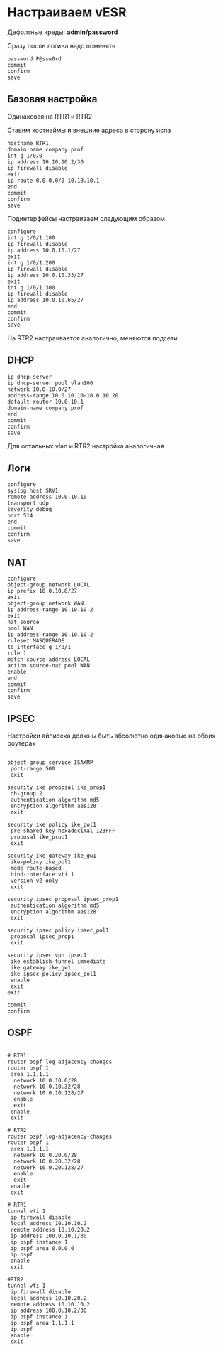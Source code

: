 # Настраиваем vESR

Дефолтные креды: **admin/password**

Сразу после логина надо поменять

```text
password P@ssw0rd
commit
confirm
save
```

## Базовая настройка

Одинаковая на RTR1 и RTR2

Ставим хостнеймы и внешние адреса в сторону испа

```text
hostname RTR1
domain name company.prof
int g 1/0/0
ip address 10.10.10.2/30
ip firewall disable
exit
ip route 0.0.0.0/0 10.10.10.1
end
commit
confirm
save
```

Подинтерфейсы настраиваем следующим образом

```text
configure
int g 1/0/1.100
ip firewall disable
ip address 10.0.10.1/27
exit
int g 1/0/1.200
ip firewall disable
ip address 10.0.10.33/27
exit
int g 1/0/1.300
ip firewall disable
ip address 10.0.10.65/27
end
commit
confirm
save
```

На RTR2 настраивается аналогично, меняются подсети

## DHCP

```text
ip dhcp-server
ip dhcp-server pool vlan100
network 10.0.10.0/27
address-range 10.0.10.10-10.0.10.20
default-router 10.0.10.1
domain-name company.prof
end
commit
confirm
save
```

Для остальных vlan и RTR2 настройка аналогичная

## Логи

```text
configure
syslog host SRV1
remote-address 10.0.10.10
transport udp
severity debug
port 514
end
commit
confirm
save
```

## NAT

```text
configure
object-group network LOCAL
ip prefix 10.0.10.0/27
exit
object-group network WAN
ip address-range 10.10.10.2
exit
nat source
pool WAN
ip address-range 10.10.10.2
ruleset MASQUERADE
to interface g 1/0/1
rule 1
match source-address LOCAL
action source-nat pool WAN
enable
end
commit
confirm
save
```

## IPSEC

Настройки айписека должны быть абсолютно одинаковые на обоих роутерах

```text

object-group service ISAKMP
 port-range 500
 exit

security ike proposal ike_prop1
 dh-group 2
 authentication algorithm md5
 encryption algorithm aes128
 exit

security ike policy ike_pol1
 pre-shared-key hexadecimal 123FFF
 proposal ike_prop1
 exit

security ike gateway ike_gw1
 ike-policy ike_pol1
 mode route-based
 bind-interface vti 1
 version v2-only
 exit

security ipsec proposal ipsec_prop1
 authentication algorithm md5
 encryption algorithm aes128
 exit

security ipsec policy ipsec_pol1
 proposal ipsec_prop1
 exit

security ipsec vpn ipsec1
 ike establish-tunnel immediate
 ike gateway ike_gw1
 ike ipsec-policy ipsec_pol1
 enable
 exit
exit

commit
confirm
```

## OSPF

```text

# RTR1:
router ospf log-adjacency-changes
router ospf 1
 area 1.1.1.1
  network 10.0.10.0/28
  network 10.0.10.32/28
  network 10.0.10.128/27
  enable
  exit
 enable
 exit

# RTR2
router ospf log-adjacency-changes
router ospf 1
 area 1.1.1.1
  network 10.0.20.0/28
  network 10.0.20.32/28
  network 10.0.20.128/27
  enable
  exit
 enable
 exit

# RTR1
tunnel vti 1
 ip firewall disable
 local address 10.10.10.2
 remote address 10.10.20.2
 ip address 100.0.10.1/30
 ip ospf instance 1
 ip ospf area 0.0.0.0
 ip ospf
 enable
 exit

#RTR2
tunnel vti 1
 ip firewall disable
 local address 10.10.20.2
 remote address 10.10.10.2
 ip address 100.0.10.2/30
 ip ospf instance 1
 ip ospf area 1.1.1.1
 ip ospf
 enable
 exit
```
